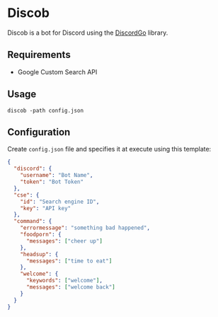 # Discob

Discob is a bot for Discord using the [DiscordGo](https://github.com/bwmarrin/discordgo) library.

## Requirements

- Google Custom Search API

## Usage

```console
discob -path config.json
```

## Configuration

Create `config.json` file and specifies it at execute using this template:

```json
{
  "discord": {
    "username": "Bot Name",
    "token": "Bot Token"
  },
  "cse": {
    "id": "Search engine ID",
    "key": "API key"
  },
  "command": {
    "errormessage": "something bad happened",
    "foodporn": {
      "messages": ["cheer up"]
    },
    "headsup": {
      "messages": ["time to eat"]
    },
    "welcome": {
      "keywords": ["welcome"],
      "messages": ["welcome back"]
    }
  }
}
```

